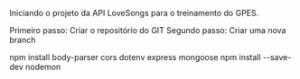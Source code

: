 Iniciando o projeto da API LoveSongs para o treinamento do GPES.

Primeiro passo: Criar o repositório do GIT
Segundo passo: Criar uma nova branch

npm install body-parser cors dotenv express mongoose
npm install --save-dev nodemon